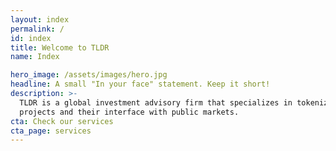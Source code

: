 ```yaml
---
layout: index
permalink: /
id: index
title: Welcome to TLDR
name: Index

hero_image: /assets/images/hero.jpg
headline: A small "In your face" statement. Keep it short!
description: >-
  TLDR is a global investment advisory firm that specializes in tokenization
  projects and their interface with public markets.
cta: Check our services
cta_page: services
---
```


